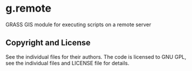 # g.remote

GRASS GIS module for executing scripts on a remote server


## Copyright and License

See the individual files for their authors. The code is licensed to
GNU GPL, see the individual files and LICENSE file for details.
